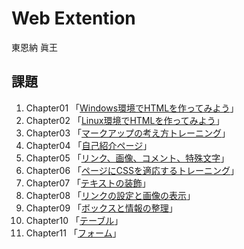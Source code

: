 # Web Extention
東恩納 眞王

## 課題
01. Chapter01 「[Windows環境でHTMLを作ってみよう](chapter01/ch01-firsthtml-win.html)」
02. Chapter02 「[Linux環境でHTMLを作ってみよう](chapter02/ch02-firsthtml-linux.html)」
03. Chapter03 「[マークアップの考え方トレーニング](chapter03/ch03-markuptag1.html)」
04. Chapter04 「[自己紹介ページ](chapter04/ch04-markuptag1.html)」
05. Chapter05 「[リンク、画像、コメント、特殊文字](chapter05/ch05-markuptag2.html)」
06. Chapter06 「[ページにCSSを適応するトレーニング](chapter06/index.html)」
07. Chapter07 「[テキストの装飾](chapter07/ch07-fontsytle.html)」
08. Chapter08 「[リンクの設定と画像の表示](chapter08/ch08-linkimg.html)」
09. Chapter09 「[ボックスと情報の整理](chapter09/ch09-boxcss.html)」
10. Chapter10 「[テーブル](chapter10/ch10-table.html)」
11. Chapter11 「[フォーム](chapter11/ch11-form.html)」